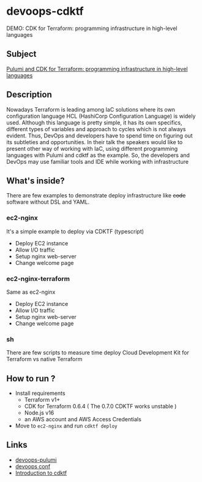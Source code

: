 # devoops-cdktf
DEMO: CDK for Terraform: programming infrastructure in high-level languages

## Subject  

[Pulumi and CDK for Terraform: programming infrastructure in high-level languages](https://devoops.ru/en/talks/pulumi-and-cdk-for-terraform-programming-infrastructure-in%20high-level%20languages/)

## Description  

Nowadays Terraform is leading among IaC solutions where its own configuration language HCL (HashiCorp Configuration Language) is widely used.
Although this language is pretty simple, it has its own specifics, different types of variables and approach to cycles which is not always evident. Thus, DevOps and developers have to spend time on figuring out its subtleties and opportunities.
In their talk the speakers would like to present other way of working with IaC, using different programming languages with Pulumi and cdktf as the example. So, the developers and DevOps may use familiar tools and IDE while working with infrastructure

## What's inside?

There are few examples to demonstrate deploy infrastructure like ~~code~~ software without DSL and YAML.

### ec2-nginx   

It's a simple example to deploy via CDKTF (typescript)

* Deploy EC2 instance 
* Allow I/O traffic
* Setup nginx web-server
* Change welcome page


### ec2-nginx-terraform 

Same as ec2-nginx   

* Deploy EC2 instance 
* Allow I/O traffic
* Setup nginx web-server
* Change welcome page

### sh  

There are few scripts to measure time deploy Cloud Development Kit for Terraform vs native Terraform


## How to run ?

* Install requirements 
  * Terraform v1+
  * CDK for Terraform 0.6.4 ( The 0.7.0 CDKTF works unstable )
  * Node.js v16
  * an AWS account and AWS Access Credentials 
* Move to `ec2-nginx` and run `cdktf deploy` 

## Links

* [devoops-pulumi](https://github.com/ilyareist/devoops-pulumi)
* [devoops conf](https://devoops.ru/en/talks/pulumi-and-cdk-for-terraform-programming-infrastructure-in%20high-level%20languages/)
* [Introduction to cdktf](https://learn.hashicorp.com/tutorials/terraform/cdktf?in=terraform/cdktf)





